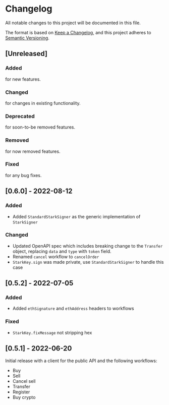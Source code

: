 # Changelog

All notable changes to this project will be documented in this file.

The format is based on [Keep a Changelog](https://keepachangelog.com/en/1.0.0/),
and this project adheres to [Semantic Versioning](https://semver.org/spec/v2.0.0.html).

## [Unreleased]

### Added

for new features.

### Changed

for changes in existing functionality.

### Deprecated

for soon-to-be removed features.

### Removed

for now removed features.

### Fixed

for any bug fixes.

## [0.6.0] - 2022-08-12

### Added

* Added `StandardStarkSigner` as the generic implementation of `StarkSigner`

### Changed

* Updated OpenAPI spec which includes breaking change to the `Transfer` object, replacing `data` and `type` with `token` field.
* Renamed `cancel` workflow to `cancelOrder`
* `StarkKey.sign` was made private, use `StandardStarkSigner` to handle this case

## [0.5.2] - 2022-07-05

### Added

* Added `ethSignature` and `ethAddress` headers to workflows 

### Fixed

* `StarkKey.fixMessage` not stripping hex

## [0.5.1] - 2022-06-20
Initial release with a client for the public API and the following workflows:
* Buy
* Sell
* Cancel sell
* Transfer
* Register
* Buy crypto